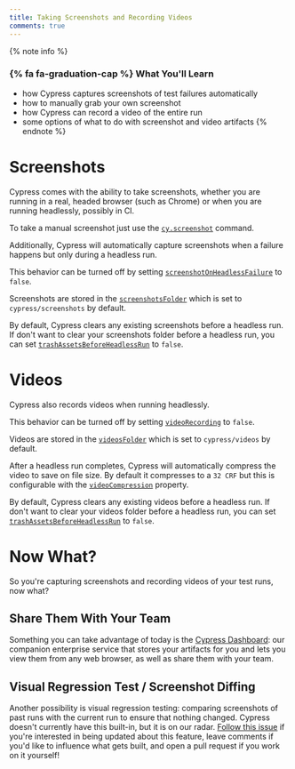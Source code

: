 ```yaml
---
title: Taking Screenshots and Recording Videos
comments: true
---
```


{% note info %}
### {% fa fa-graduation-cap %} What You'll Learn

- how Cypress captures screenshots of test failures automatically
- how to manually grab your own screenshot
- how Cypress can record a video of the entire run
- some options of what to do with screenshot and video artifacts
{% endnote %}

# Screenshots

Cypress comes with the ability to take screenshots, whether you are running in a real, headed browser (such as Chrome) or when you are running headlessly, possibly in CI.

To take a manual screenshot just use the [`cy.screenshot`](https://on.cypress.io/api/screenshot) command.

Additionally, Cypress will automatically capture screenshots when a failure happens but only during a headless run.

This behavior can be turned off by setting [`screenshotOnHeadlessFailure`](https://on.cypress.io/configuration#section-screenshots) to `false`.

Screenshots are stored in the [`screenshotsFolder`](https://on.cypress.io/configuration#section-screenshots) which is set to `cypress/screenshots` by default.

By default, Cypress clears any existing screenshots before a headless run. If don't want to clear your screenshots folder before a headless run, you can set [`trashAssetsBeforeHeadlessRun`](https://on.cypress.io/configuration#section-screenshots) to `false`.

# Videos

Cypress also records videos when running headlessly.

This behavior can be turned off by setting [`videoRecording`](https://on.cypress.io/configuration#section-videos) to `false`.

Videos are stored in the [`videosFolder`](https://on.cypress.io/configuration#section-videos) which is set to `cypress/videos` by default.

After a headless run completes, Cypress will automatically compress the video to save on file size. By default it compresses to a `32 CRF` but this is configurable with the [`videoCompression`](https://on.cypress.io/configuration#section-videos) property.

By default, Cypress clears any existing videos before a headless run. If don't want to clear your videos folder before a headless run, you can set [`trashAssetsBeforeHeadlessRun`](https://on.cypress.io/configuration#section-videos) to `false`.

# Now What?

So you're capturing screenshots and recording videos of your test runs, now what?

## Share Them With Your Team

Something you can take advantage of today is the [Cypress Dashboard](/guides/integrating-cypress/dashboard-features.html): our companion enterprise service that stores your artifacts for you and lets you view them from any web browser, as well as share them with your team.

## Visual Regression Test / Screenshot Diffing

Another possibility is visual regression testing: comparing screenshots of past runs with the current run to ensure that nothing changed. Cypress doesn't currently have this built-in, but it is on our radar. [Follow this issue](https://github.com/cypress-io/cypress/issues/495) if you're interested in being updated about this feature, leave comments if you'd like to influence what gets built, and open a pull request if you work on it yourself!
